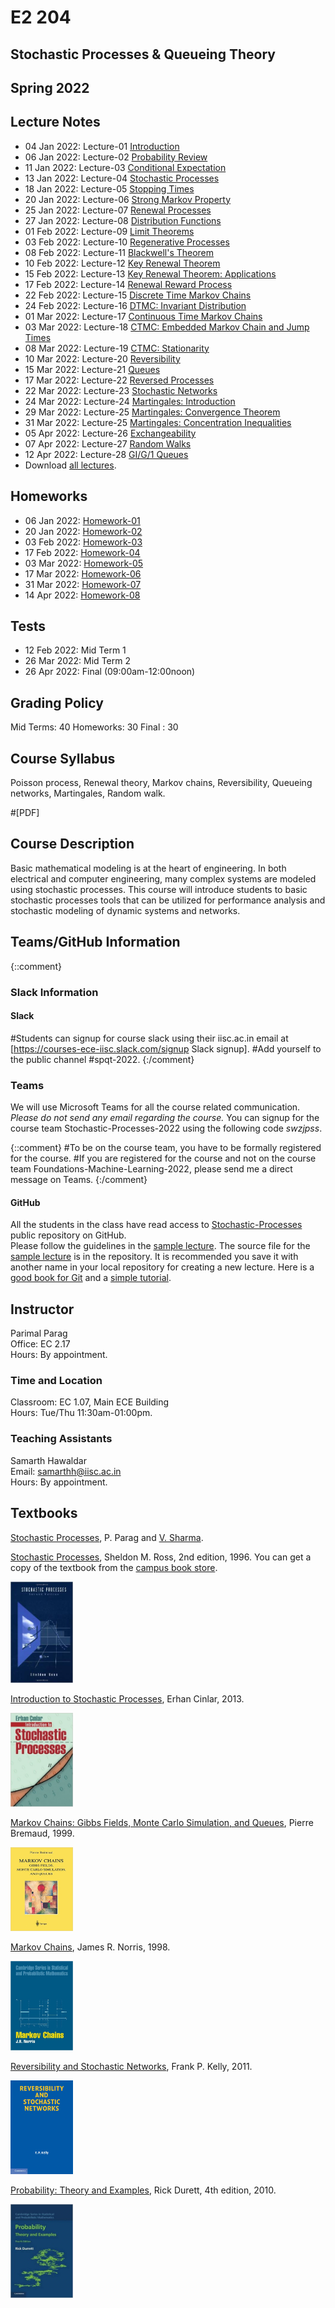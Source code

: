 # E2 204 
## Stochastic Processes & Queueing Theory
## Spring 2022

## Lecture Notes

- 04 Jan 2022: Lecture-01 [Introduction](spqt/lecture-01.pdf)
- 06 Jan 2022: Lecture-02 [Probability Review](spqt/lecture-02.pdf)
- 11 Jan 2022: Lecture-03 [Conditional Expectation](spqt/lecture-03.pdf)
- 13 Jan 2022: Lecture-04 [Stochastic Processes](spqt/lecture-04.pdf)
- 18 Jan 2022: Lecture-05 [Stopping Times](spqt/lecture-05.pdf )
- 20 Jan 2022: Lecture-06 [Strong Markov Property](spqt/lecture-06.pdf)
- 25 Jan 2022: Lecture-07 [Renewal Processes](spqt/lecture-07.pdf)
- 27 Jan 2022: Lecture-08 [Distribution Functions](spqt/lecture-08.pdf)
- 01 Feb 2022: Lecture-09 [Limit Theorems](spqt/lecture-09.pdf)
- 03 Feb 2022: Lecture-10 [Regenerative Processes](spqt/lecture-10.pdf)
- 08 Feb 2022: Lecture-11 [Blackwell's Theorem](spqt/lecture-11.pdf)
- 10 Feb 2022: Lecture-12 [Key Renewal Theorem](spqt/lecture-12.pdf)
- 15 Feb 2022: Lecture-13 [Key Renewal Theorem: Applications](spqt/lecture-13.pdf )
- 17 Feb 2022: Lecture-14 [Renewal Reward Process](spqt/lecture-14.pdf )
- 22 Feb 2022: Lecture-15 [Discrete Time Markov Chains](spqt/lecture-15.pdf )
- 24 Feb 2022: Lecture-16 [DTMC: Invariant Distribution](spqt/lecture-16.pdf )
- 01 Mar 2022: Lecture-17 [Continuous Time Markov Chains](spqt/lecture-17.pdf)
- 03 Mar 2022: Lecture-18 [CTMC: Embedded Markov Chain and Jump Times](spqt/lecture-18.pdf)
- 08 Mar 2022: Lecture-19 [CTMC: Stationarity](spqt/lecture-19.pdf)
- 10 Mar 2022: Lecture-20 [Reversibility](spqt/lecture-20.pdf)
- 15 Mar 2022: Lecture-21 [Queues](spqt/lecture-21.pdf)
- 17 Mar 2022: Lecture-22 [Reversed Processes](spqt/lecture-22.pdf)
- 22 Mar 2022: Lecture-23 [Stochastic Networks](spqt/lecture-23.pdf)
- 24 Mar 2022: Lecture-24 [Martingales: Introduction](spqt/lecture-24.pdf)
- 29 Mar 2022: Lecture-25 [Martingales: Convergence Theorem](spqt/lecture-25.pdf)
- 31 Mar 2022: Lecture-25 [Martingales: Concentration Inequalities](spqt/lecture-25.pdf)
- 05 Apr 2022: Lecture-26 [Exchangeability](spqt/lecture-26.pdf)
- 07 Apr 2022: Lecture-27 [Random Walks](spqt/lecture-27.pdf)
- 12 Apr 2022: Lecture-28 [GI/G/1 Queues](spqt/lecture-28.pdf)
- Download [all lectures](spqt/all-lectures.pdf).

## Homeworks
- 06 Jan 2022: [Homework-01](spqt/homework-01.pdf)
- 20 Jan 2022: [Homework-02](spqt/homework-02.pdf)
- 03 Feb 2022: [Homework-03](spqt/homework-03.pdf)
- 17 Feb 2022: [Homework-04](spqt/homework-04.pdf)
- 03 Mar 2022: [Homework-05](spqt/homework-05.pdf)
- 17 Mar 2022: [Homework-06](spqt/homework-06.pdf)
- 31 Mar 2022: [Homework-07](spqt/homework-07.pdf)
- 14 Apr 2022: [Homework-08](spqt/homework-08.pdf)

## Tests 
- 12 Feb 2022: Mid Term 1
- 26 Mar 2022: Mid Term 2
- 26 Apr 2022: Final (09:00am-12:00noon) 

## Grading Policy
Mid Terms: 40
Homeworks: 30
Final	 : 30

## Course Syllabus
Poisson process, Renewal theory, Markov chains, Reversibility, Queueing networks, Martingales, Random walk. 

#[PDF]

## Course Description
Basic mathematical modeling is at the heart of engineering. 
In both electrical and computer engineering, many complex systems are modeled using stochastic processes. 
This course will introduce students to basic stochastic processes tools that can be utilized for performance analysis and stochastic modeling of dynamic systems and networks. 

 
## Teams/GitHub Information
{::comment}
### Slack Information
#### Slack
#Students can signup for course slack using their iisc.ac.in email at [https://courses-ece-iisc.slack.com/signup Slack signup]. 
#Add yourself to the public channel \#spqt-2022.
{:/comment}

### Teams 
We will use Microsoft Teams for all the course related communication.
*Please do not send any email regarding the course.* 
You can signup for the course team Stochastic-Processes-2022 using the following code *swzjpss*.

{::comment}
#To be on the course team, you have to be formally registered for the course.
#If you are registered for the course and not on the course team Foundations-Machine-Learning-2022, please send me a direct message on Teams.
{:/comment}

#### GitHub
All the students in the class have read access to [Stochastic-Processes](https://github.com/TeachingReps/Stochastic-Processes) public repository on GitHub.  
Please follow the guidelines in the [sample lecture](https://github.com/TeachingReps/Stochastic-Processes/blob/master/sampleLecture.pdf). 
The source file for the [sample lecture](https://github.com/TeachingReps/Stochastic-Processes/blob/master/sampleLecture.tex) is in the repository. 
It is recommended you save it with another name in your local repository for creating a new lecture.
Here is a [good book for Git](https://git-scm.com/book/en/v2) and a [simple tutorial](http://readwrite.com/2013/09/30/understanding-github-a-journey-for-beginners-part-1).

## Instructor
Parimal Parag  
Office: EC 2.17  
Hours: By appointment. 

### Time and Location
Classroom: EC 1.07, Main ECE Building  
Hours: Tue/Thu 11:30am-01:00pm.

### Teaching Assistants
Samarth Hawaldar  
Email: samarthh@iisc.ac.in  
Hours: By appointment. 

## Textbooks
[Stochastic Processes](https://ece.iisc.ac.in/~parimal/spqt.pdf), P. Parag and [V. Sharma](https://ece.iisc.ac.in/~vinod).

[Stochastic Processes](http://as.wiley.com/WileyCDA/WileyTitle/productCd-0471120626.html), Sheldon M. Ross, 2nd edition, 1996. 
You can get a copy of the textbook from the [campus book store](http://www.tatabookhouse.com/).
<tr><td>
<a href="[http://as.wiley.com/WileyCDA/WileyTitle/productCd-0471120626.html]"><img src="../assets/img/stochasticProcessesBook.jpg" alt="Stochastic Processes" width="100px" /></a>&nbsp;</td>
<td align="left"></td></tr>


[Introduction to Stochastic Processes](https://books.google.co.in/books/about/Introduction_to_Stochastic_Processes.html?id#GJnUwEBTki0C&redir_esc#y), Erhan Cinlar, 2013. 
<tr><td>
<a href="[https://books.google.co.in/books/about/Introduction_to_Stochastic_Processes.html?id#GJnUwEBTki0C&redir_esc#y]"><img src="../assets/img/CinlarStochBook.jpg" alt="Introduction to Stochastic Processes" width="100px" /></a>&nbsp;</td>
<td align="left"></td></tr>

[Markov Chains: Gibbs Fields, Monte Carlo Simulation, and Queues](http://link.springer.com/book/10.1007%2F978-1-4757-3124-8), Pierre Bremaud, 1999. 
<tr><td>
<a href="[http://link.springer.com/book/10.1007%2F978-1-4757-3124-8]"><img src="../assets/img/BremaudMarkovBook.jpg" alt="Markov Chains" width="100px" /></a>&nbsp;</td>
<td align="left"></td></tr>

[Markov Chains](http://www.cambridge.org/lu/academic/subjects/statistics-probability/applied-probability-and-stochastic-networks/markov-chains), James R. Norris, 1998. 
<tr><td>
<a href="[http://www.cambridge.org/lu/academic/subjects/statistics-probability/applied-probability-and-stochastic-networks/markov-chains]"><img src="../assets/img/NorrisMarkovBook.jpg" alt="Markov Chains" width="100px" /></a>&nbsp;</td>
<td align="left"></td></tr>


[Reversibility and Stochastic Networks](http://www.cambridge.org/pl/academic/subjects/statistics-probability/applied-probability-and-stochastic-networks/reversibility-and-stochastic-networks), Frank P. Kelly, 2011.
<tr><td>
<a href="[http://www.cambridge.org/kg/academic/subjects/statistics-probability/applied-probability-and-stochastic-networks/reversibility-and-stochastic-networks]"><img src="../assets/img/KellyRevBook.jpg" alt="Reversibility and Stochastic Networks" width="100px" /></a>&nbsp;</td>
<td align="left"></td></tr>

[Probability: Theory and Examples](http://www.cambridge.org/ae/academic/subjects/statistics-probability/probability-theory-and-stochastic-processes/probability-theory-and-examples-4th-edition), Rick Durett, 4th edition, 2010.
<tr><td>
<a href="[http://www.cambridge.org/ae/academic/subjects/statistics-probability/probability-theory-and-stochastic-processes/probability-theory-and-examples-4th-edition]"><img src="../assets/img/DurettProbBook.jpg" alt="Probability Theory" width="100px" /></a>&nbsp;</td>
<td align="left"></td></tr>
